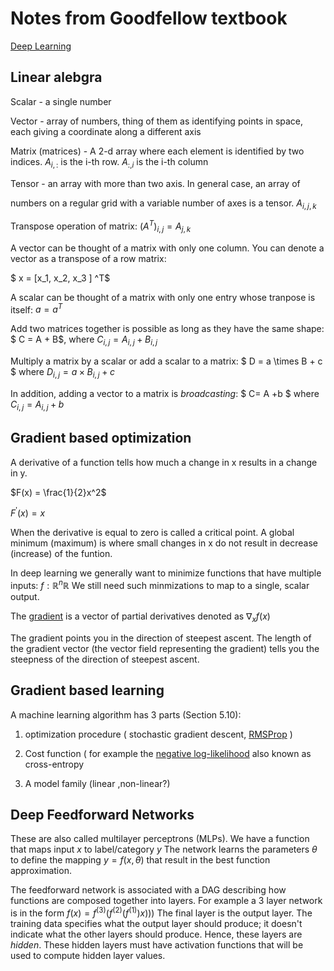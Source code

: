 # Notes from Goodfellow textbook

[Deep Learning](https://www.deeplearningbook.org/)

## Linear alebgra

Scalar - a single number

Vector - array of numbers, thing of them as identifying points in space, each giving a coordinate along a different axis

Matrix (matrices) - A 2-d array where each element is identified by two indices. $A_{i,:}$ is the i-th row. $A_{:,i}$ is the i-th column

Tensor - an array with more than two axis. In general case, an array of 

numbers on a regular grid with a variable number of axes is a tensor. $A_{i,j,k}$

Transpose operation of matrix:  $(A^T)_{i,j} = A_{j,k}$

A vector can be thought of a matrix with only one column. You can denote a vector as a transpose of a row matrix:

$ x = [x_1, x_2, x_3 ] ^T$

A scalar can be thought of a matrix with only one entry whose tranpose is itself: $a=a^T$

Add two matrices together is possible as long as they have the same shape: $ C = A + B$, where $C_{i,j} = A_{i,j} + B_{i,j}$

Multiply a matrix by a scalar or add a scalar to a matrix: $ D = a \times B + c $ where $D_{i,j} = a \times B_{i,j} + c$

In addition, adding a vector to a matrix is *broadcasting*: $ C= A +b $ where $C_{i,j} = A_{i,j} + b$



## Gradient based optimization

A derivative of a function tells how much a change in x  results in a change in y. 

$F(x) = \frac{1}{2}x^2$

$F^\prime(x) = x$

When the derivative is equal to zero is called a critical point. A global minimum (maximum) is where small changes in x do not result in decrease (increase) of the funtion. 

In deep learning we generally want to minimize functions that have multiple inputs: $f: \mathbb{R}^n  \mathbb{R}$
We still need such minmizations to map to a single, scalar output. 

The [gradient](https://www.khanacademy.org/math/multivariable-calculus/multivariable-derivatives/gradient-and-directional-derivatives/v/gradient) is a vector of partial derivatives denoted as $\nabla_xf(x)$

The gradient points you in the direction of steepest ascent. The length of the gradient vector (the vector field representing the gradient) tells you the steepness of the direction of steepest ascent. 


## Gradient based learning 

A machine learning algorithm has 3 parts (Section 5.10): 

1. optimization procedure ( stochastic gradient descent, [RMSProp](https://towardsdatascience.com/a-look-at-gradient-descent-and-rmsprop-optimizers-f77d483ef08b)  )

2. Cost function ( for example the [negative log-likelihood](https://ljvmiranda921.github.io/notebook/2017/08/13/softmax-and-the-negative-log-likelihood/#nll) also known as cross-entropy

3. A model family (linear ,non-linear?)


## Deep Feedforward Networks

These are also called multilayer perceptrons (MLPs). We have a function that maps input $x$ to label/category $y$
The network learns the parameters $\theta$  to define the mapping $y=f(x,\theta)$  that result in the best function approximation. 

The feedforward network is associated with a DAG describing how functions are composed together into layers. For example a 3 layer network is in the form $f(x)=f^{(3)}(f^{(2)}(f^{(1)})x)))$ The final layer is the output layer. The training data specifies what the output layer should produce; it doesn't indicate what the other layers should produce. Hence, these layers are *hidden*. These hidden layers must have activation functions that will be used to compute hidden layer values.  
